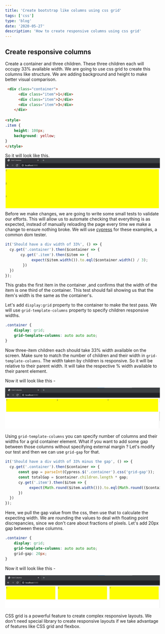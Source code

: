 ```yaml
---
title: 'Create bootstrap like columns using css grid'
tags: ['css']
type: 'blog'
date: '2020-05-27'
description: 'How to create responsive columns using css grid'
---
```


## Create responsive columns

Create a container and three children. These three children each will occupy 33% available width. We are going to use css grid to create this columns like structure. We are adding background and height to make better visual comparison.
```html
 <div class="container">
      <div class="item">1</div>
      <div class="item">2</div>
      <div class="item">3</div>
    </div>

<style>
.item {
    height: 100px;
    background: yellow;
}
</style>
```
So it will look like this.
![](./html.jpg)
Before we make changes, we are going to write some small tests to validate our efforts. This will allow us to automate checking that everything is as expected, instead of manually reloading the page every time we make a change to ensure nothing broke. We will use [cypress](https://www.cypress.io/) for these examples, a common dom tester.

```js
it('Should have a div width of 33%', () => {
  cy.get('.container').then($container => {
       cy.get('.item').then($item => {
            expect($item.width()).to.eql($container.width() / 3);
        })
  })
});    
```
This grabs the first item in the container ,and confirms that the width of the item is one third of the container. This test should fail showing us that the item's width is the same as the container's.

Let's add `display:grid` property to the container to make the test pass. We will use `grid-template-columns` property to specify children responsive widths.

```css
.container {
    display: grid;
    grid-template-columns: auto auto auto;
}
```
Now three-item children each should take 33% width available on the screen. Make sure to match the number of children and their width in `grid-template-columns`. The width taken by children is responsive. So it will be relative to their parent width. It will take the respective % width available to their parent element.

Now it will look like this -

![](./columns.jpg)

Using `grid-template-columns` you can specify number of columns and their widths for a grid container element. What if you want to add some gap between those columns without specifying external margin ? Let's modify our test and then we can use `grid-gap` for that. 

```js
it('Should have a div width of 33% minus the gap', () => {
  cy.get('.container').then($container => {
      const gap = parseInt(Cypress.$('.container').css('grid-gap'));
      const totalGap = $container.children.length * gap;
      cy.get('.item').then($item => {
           expect(Math.round($item.width())).to.eql(Math.round(($container.width() - totalGap) / 3));
      })
  })
});
```
Here, we pull the gap value from the css, then use that to calculate the expecting width. We are rounding the values to deal with floating point discrepancies, since we don't care about fractions of pixels.
Let's add 20px gap between these columns.
```css
.container {
    display: grid;
    grid-template-columns: auto auto auto;
    grid-gap: 20px;
}
```

Now it will look like this -

![](./gap.jpg)


CSS grid is a powerful feature to create complex responsive layouts. We don't need special library to create responsive layouts if we take advantage of features like CSS grid and flexbox.
